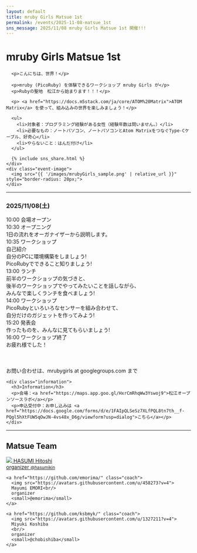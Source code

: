 ```yaml
---
layout: default
title: mruby Girls Matsue 1st
permalink: /events/2025-11-08-matsue_1st
sns_message: 2025/11/08 mruby Girls Matsue 1st 開催!!!
---
```

<div class="container event matsue-1st">
  <div class="event-info">
    <div class="event-description">
      <h1>mruby Girls Matsue 1st</h1>

      <p>こんにちは、世界！</p>

      <p>mruby (PicoRuby) を体験できるワークショップ mruby Girls が</p>
      <p>Rubyの聖地　松江から始まります！！！</p>

      <p> <a href="https://docs.m5stack.com/ja/core/ATOM%20Matrix">ATOM Matrix</a> を使って、組み込みの世界を楽しみましょう！</p>

      <ul>
        <li>対象者：プログラミング経験がある女性（経験年数は問いません。）</li>
        <li>必要なもの：ノートパソコン、ノートパソコンとAtom MatrixをつなぐType-Cケーブル、好奇心</li>
        <li>やらないこと：はんだ付け</li>
      </ul>

      {% include sns_share.html %}
    </div>
    <div class="event-image">
      <img src="{{ '/images/mrubyGirls_sample.png' | relative_url }}" style="border-radius: 20px;">
    </div>
  </div>

  <hr>
  <div class="program">
    <div class="schedule">
      <h3>2025/11/08(土)</h3>
        <div class="plan">
          <div class="plan-time"> 10:00  会場オープン</div>
          <div class="plan-description">
          </div>
        </div>
        <div class="plan">
          <div class="plan-time">10:30  オープニング</div>
          <div class="plan-description">
            1日の流れをオーガナイザーから説明します。
          </div>
        </div>
        <div class="plan">
          <div class="plan-time">10:35  ワークショップ</div>
          <div class="plan-description">
            自己紹介<br/>
            自分のPCに環境構築をしましょう!<br/>
            PicoRubyでできること知りましょう!<br/>
          </div>
        </div>
        <div class="plan">
          <div class="plan-time">13:00  ランチ</div>
          <div class="plan-description">
            前半のワークショップの気づきと、<br/>
            後半のワークショップでやってみたいことを話しながら、<br/>
            みんなで楽しくランチを食べましょう!
          </div>
        </div>
        <div class="plan">
          <div class="plan-time">14:00  ワークショップ</div>
          <div class="plan-description">
            PicoRubyといろいろなセンサーを組み合わせて、<br/>
            自分だけのガジェットを作ってみよう!
          </div>
        </div>
        <div class="plan">
          <div class="plan-time">15:20  発表会</div>
          <div class="plan-description">
            作ったものを、みんなに見てもらいましょう!
          </div>
        </div>
        <div class="plan">
          <div class="plan-time">16:00  ワークショップ終了</div>
          <div class="plan-description">
            お疲れ様でした！
          </div>
        </div>
        <br/>
        <br/>
        <br/>
        お問い合わせは、mrubygirls at googlegroups.com まで
    </div>

    <div class="information">
      <h3>Information</h3>
      <p>会場：<a href="https://maps.app.goo.gl/HxrCmRhqWw3Yswoj9">松江オープンソースラボ</a></p>
      <p>申込受付中：お申し込みは <a href="https://docs.google.com/forms/d/e/1FAIpQLSeSz7XLfPQL8tn7th__f-PQgl5hXtFUW5qOwJN-4vs48x_D6g/viewform?usp=dialog">こちら</a></p>
    </div>
  </div>

  <hr>
  <div class="team">
    <h2>Matsue Team</h2>
    <a href="https://github.com/hasumikin/" class="coach">
      <img src="https://avatars.githubusercontent.com/u/8454208?v=4">
      HASUMI Hitoshi<br/>
      organizer
      <small>@hasumikin</small>
    </a>

    <a href="https://github.com/emorima/" class="coach">
      <img src="https://avatars.githubusercontent.com/u/458273?v=4">
      Mayumi EMORI<br/>
      organizer
      <small>@emorima</small>
    </a>

    <a href="https://github.com/ksbmyk/" class="coach">
      <img src="https://avatars.githubusercontent.com/u/1327211?v=4">
      Miyuki Koshiba
      <br/>
      organizer
      <small>@chobishiba</small>
    </a>
  </div>
</div>
